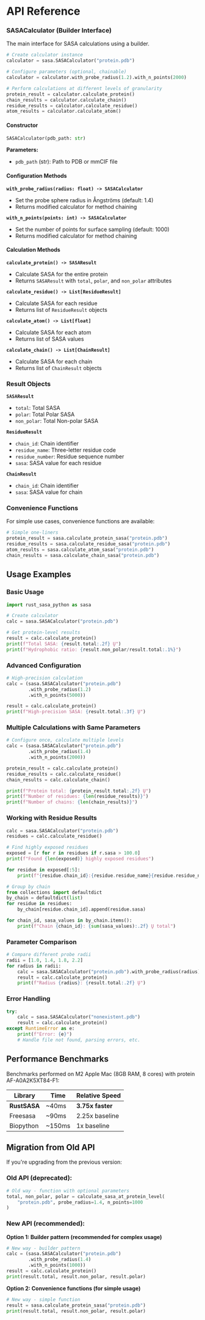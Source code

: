 # API Reference

### SASACalculator (Builder Interface)

The main interface for SASA calculations using a builder.

```python
# Create calculator instance
calculator = sasa.SASACalculator("protein.pdb")

# Configure parameters (optional, chainable)
calculator = calculator.with_probe_radius(1.2).with_n_points(2000)

# Perform calculations at different levels of granularity
protein_result = calculator.calculate_protein()
chain_results = calculator.calculate_chain()
residue_results = calculator.calculate_residue()
atom_results = calculator.calculate_atom()
```

#### Constructor

```python
SASACalculator(pdb_path: str)
```

**Parameters:**
- `pdb_path` (str): Path to PDB or mmCIF file

#### Configuration Methods

**`with_probe_radius(radius: float) -> SASACalculator`**
- Set the probe sphere radius in Ångströms (default: 1.4)
- Returns modified calculator for method chaining

**`with_n_points(points: int) -> SASACalculator`**
- Set the number of points for surface sampling (default: 1000)
- Returns modified calculator for method chaining

#### Calculation Methods

**`calculate_protein() -> SASAResult`**
- Calculate SASA for the entire protein
- Returns `SASAResult` with `total`, `polar`, and `non_polar` attributes

**`calculate_residue() -> List[ResidueResult]`**
- Calculate SASA for each residue
- Returns list of `ResidueResult` objects

**`calculate_atom() -> List[float]`**
- Calculate SASA for each atom
- Returns list of SASA values

**`calculate_chain() -> List[ChainResult]`**
- Calculate SASA for each chain
- Returns list of `ChainResult` objects

### Result Objects

**`SASAResult`**
- `total`: Total SASA
- `polar`: Total Polar SASA
- `non_polar`: Total Non-polar SASA

**`ResidueResult`**
- `chain_id`: Chain identifier
- `residue_name`: Three-letter residue code
- `residue_number`: Residue sequence number
- `sasa`: SASA value for each residue

**`ChainResult`**
- `chain_id`: Chain identifier
- `sasa`: SASA value for chain

### Convenience Functions

For simple use cases, convenience functions are available:

```python
# Simple one-liners
protein_result = sasa.calculate_protein_sasa("protein.pdb")
residue_results = sasa.calculate_residue_sasa("protein.pdb")
atom_results = sasa.calculate_atom_sasa("protein.pdb")
chain_results = sasa.calculate_chain_sasa("protein.pdb")
```

## Usage Examples

### Basic Usage

```python
import rust_sasa_python as sasa

# Create calculator
calc = sasa.SASACalculator("protein.pdb")

# Get protein-level results
result = calc.calculate_protein()
print(f"Total SASA: {result.total:.2f} Ų")
print(f"Hydrophobic ratio: {result.non_polar/result.total:.1%}")
```

### Advanced Configuration

```python
# High-precision calculation
calc = (sasa.SASACalculator("protein.pdb")
        .with_probe_radius(1.2)
        .with_n_points(5000))

result = calc.calculate_protein()
print(f"High-precision SASA: {result.total:.3f} Ų")
```

### Multiple Calculations with Same Parameters

```python
# Configure once, calculate multiple levels
calc = (sasa.SASACalculator("protein.pdb")
        .with_probe_radius(1.4)
        .with_n_points(2000))

protein_result = calc.calculate_protein()
residue_results = calc.calculate_residue()
chain_results = calc.calculate_chain()

print(f"Protein total: {protein_result.total:.2f} Ų")
print(f"Number of residues: {len(residue_results)}")
print(f"Number of chains: {len(chain_results)}")
```

### Working with Residue Results

```python
calc = sasa.SASACalculator("protein.pdb")
residues = calc.calculate_residue()

# Find highly exposed residues
exposed = [r for r in residues if r.sasa > 100.0]
print(f"Found {len(exposed)} highly exposed residues")

for residue in exposed[:5]:
    print(f"{residue.chain_id}:{residue.residue_name}{residue.residue_number} = {residue.sasa:.2f} Ų")

# Group by chain
from collections import defaultdict
by_chain = defaultdict(list)
for residue in residues:
    by_chain[residue.chain_id].append(residue.sasa)

for chain_id, sasa_values in by_chain.items():
    print(f"Chain {chain_id}: {sum(sasa_values):.2f} Ų total")
```

### Parameter Comparison

```python
# Compare different probe radii
radii = [1.0, 1.4, 1.8, 2.2]
for radius in radii:
    calc = sasa.SASACalculator("protein.pdb").with_probe_radius(radius)
    result = calc.calculate_protein()
    print(f"Radius {radius}: {result.total:.2f} Ų")
```

### Error Handling

```python
try:
    calc = sasa.SASACalculator("nonexistent.pdb")
    result = calc.calculate_protein()
except RuntimeError as e:
    print(f"Error: {e}")
    # Handle file not found, parsing errors, etc.
```

## Performance Benchmarks

Benchmarks performed on M2 Apple Mac (8GB RAM, 8 cores) with protein AF-A0A2K5XT84-F1:

| Library | Time | Relative Speed |
|---------|------|----------------|
| **RustSASA** | ~40ms | **3.75x faster** |
| Freesasa | ~90ms | 2.25x baseline |
| Biopython | ~150ms | 1x baseline |

## Migration from Old API

If you're upgrading from the previous version:

### Old API (deprecated):
```python
# Old way - function with optional parameters
total, non_polar, polar = calculate_sasa_at_protein_level(
    "protein.pdb", probe_radius=1.4, n_points=1000
)
```

### New API (recommended):

**Option 1: Builder pattern (recommended for complex usage)**
```python
# New way - builder pattern
calc = (sasa.SASACalculator("protein.pdb")
        .with_probe_radius(1.4)
        .with_n_points(1000))
result = calc.calculate_protein()
print(result.total, result.non_polar, result.polar)
```

**Option 2: Convenience functions (for simple usage)**
```python
# New way - simple function
result = sasa.calculate_protein_sasa("protein.pdb")
print(result.total, result.non_polar, result.polar)
```
